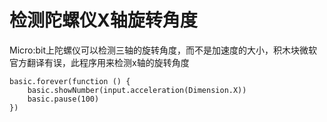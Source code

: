# 检测陀螺仪X轴旋转角度

Micro:bit上陀螺仪可以检测三轴的旋转角度，而不是加速度的大小，积木块微软官方翻译有误，此程序用来检测x轴的旋转角度

```blocks
basic.forever(function () {
    basic.showNumber(input.acceleration(Dimension.X))
    basic.pause(100)
})
```